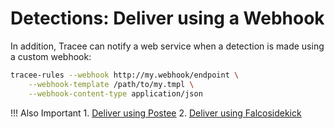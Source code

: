 # Detections: Deliver using a Webhook

In addition, Tracee can notify a web service when a detection is made using a
custom webhook:

```bash
tracee-rules --webhook http://my.webhook/endpoint \
    --webhook-template /path/to/my.tmpl \
    --webhook-content-type application/json
```

!!! Also Important
    1. [Deliver using Postee](./postee.md)
    2. [Deliver using Falcosidekick](./falcosidekick.md)

